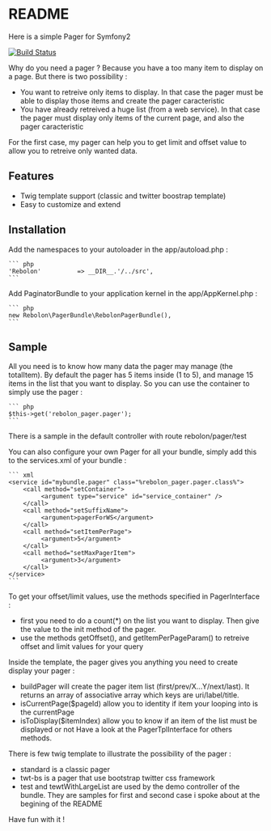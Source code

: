 README
======

Here is a simple Pager for Symfony2

[![Build Status](https://travis-ci.org/Rebolon/PagerBundle.png?branch=master)](https://travis-ci.org/Rebolon/PagerBundle)

Why do you need a pager ?
Because you have a too many item to display on a page. But there is two possibility :
 * You want to retreive only items to display. In that case the pager must be able to display those items and create the pager caracteristic
 * You have already retreived a huge list (from a web service). In that case the pager must display only items of the current page, and also the pager caracteristic

For the first case, my pager can help you to get limit and offset value to allow you to retreive only wanted data.

Features
--------

 * Twig template support (classic and twitter boostrap template)
 * Easy to customize and extend 

Installation
------------
Add the namespaces to your autoloader in the app/autoload.php :

	``` php
	'Rebolon'          => __DIR__.'/../src',
	```

Add PaginatorBundle to your application kernel in the app/AppKernel.php :

	``` php
	new Rebolon\PagerBundle\RebolonPagerBundle(),
	```
 
Sample
------

All you need is to know how many data the pager may manage (the totalItem).
By default the pager has 5 items inside (1 to 5), and manage 15 items in the list that you want to display.
So you can use the container to simply use the pager : 

	``` php
	$this->get('rebolon_pager.pager');
	```
	
There is a sample in the default controller with route rebolon/pager/test

You can also configure your own Pager for all your bundle, simply add this to 
the services.xml of your bundle :

	``` xml
    <service id="mybundle.pager" class="%rebolon_pager.pager.class%">
        <call method="setContainer">
             <argument type="service" id="service_container" />
        </call>
        <call method="setSuffixName">
             <argument>pagerForWS</argument>
        </call>
        <call method="setItemPerPage">
             <argument>5</argument>
        </call>
        <call method="setMaxPagerItem">
             <argument>3</argument>
        </call>
    </service>
	```
	
To get your offset/limit values, use the methods specified in PagerInterface :
 * first you need to do a count(*) on the list you want to display. Then give the value to the init method of the pager.
 * use the methods getOffset(), and getItemPerPageParam() to retreive offset and limit values for your query
 
Inside the template, the pager gives you anything you need to create display your pager :
 * buildPager will create the pager item list (first/prev/X...Y/next/last). It returns an array of associative array which keys are uri/label/title.
 * isCurrentPage($pageId) allow you to identity if item your looping into is the currentPage
 * isToDisplay($itemIndex) allow you to know if an item of the list must be displayed or not
Have a look at the PagerTplInterface for others methods.

There is few twig template to illustrate the possibility of the pager :
 * standard is a classic pager
 * twt-bs is a pager that use bootstrap twitter css framework
 * test and tewtWithLargeList are used by the demo controller of the bundle. They are samples for first and second case i spoke about at the begining of the README
 
Have fun with it !
 
